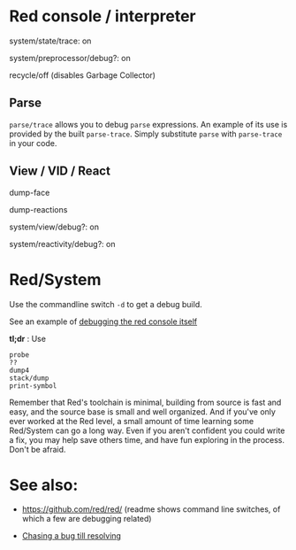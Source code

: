 # Red console / interpreter

system/state/trace: on

system/preprocessor/debug?: on

recycle/off (disables Garbage Collector)

## Parse

`parse/trace` allows you to debug `parse` expressions.
An example of its use is provided by the built `parse-trace`.
Simply substitute `parse` with `parse-trace` in your code.

## View / VID / React

dump-face

dump-reactions

system/view/debug?: on

system/reactivity/debug?: on

# Red/System

Use the commandline switch `-d` to get a debug build.

See an example of [debugging the red console itself](https://github.com/red/red/wiki/How-to-Debug-__-A-use-case-by-DocKimbel)

**tl;dr** :
Use 
```red
probe 
?? 
dump4 
stack/dump 
print-symbol
```

Remember that Red's toolchain is minimal, building from source is fast and easy, and the source base is small and well organized. And if you've only ever worked at the Red level, a small amount of time learning some Red/System can go a long way. Even if you aren't confident you could write a fix, you may help save others time, and have fun exploring in the process. Don't be afraid.

# See also:

- https://github.com/red/red/ (readme shows command line switches, of which a few are debugging related)

- [Chasing a bug till resolving](https://github.com/red/red/issues/3692#issuecomment-450722963)